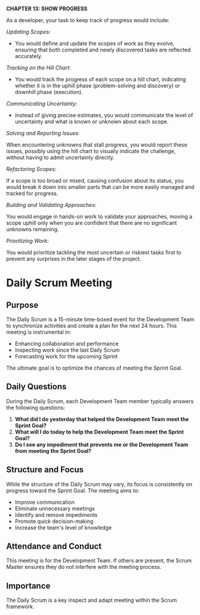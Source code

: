 **CHAPTER 13: SHOW PROGRESS**


As a developer, your task to keep track of progress would include:

*Updating Scopes:*

- You would define and update the scopes of work as they evolve, ensuring that both completed and newly discovered tasks are reflected accurately.

*Tracking on the Hill Chart:*

- You would track the progress of each scope on a hill chart, indicating whether it is in the uphill phase (problem-solving and discovery) or downhill phase (execution).

*Communicating Uncertainty:*

- Instead of giving precise estimates, you would communicate the level of uncertainty and what is known or unknown about each scope.

*Solving and Reporting Issues:*

When encountering unknowns that stall progress, you would report these issues, possibly using the hill chart to visually indicate the challenge, without having to admit uncertainty directly.

*Refactoring Scopes:*

If a scope is too broad or mixed, causing confusion about its status, you would break it down into smaller parts that can be more easily managed and tracked for progress.

*Building and Validating Approaches:*

You would engage in hands-on work to validate your approaches, moving a scope uphill only when you are confident that there are no significant unknowns remaining.

*Prioritizing Work:* 

You would prioritize tackling the most uncertain or riskiest tasks first to prevent any surprises in the later stages of the project.







# Daily Scrum Meeting

## Purpose
The Daily Scrum is a 15-minute time-boxed event for the Development Team to synchronize activities and create a plan for the next 24 hours. This meeting is instrumental in:

- Enhancing collaboration and performance
- Inspecting work since the last Daily Scrum
- Forecasting work for the upcoming Sprint

The ultimate goal is to optimize the chances of meeting the Sprint Goal.

## Daily Questions
During the Daily Scrum, each Development Team member typically answers the following questions:

1. **What did I do yesterday that helped the Development Team meet the Sprint Goal?**
2. **What will I do today to help the Development Team meet the Sprint Goal?**
3. **Do I see any impediment that prevents me or the Development Team from meeting the Sprint Goal?**

## Structure and Focus
While the structure of the Daily Scrum may vary, its focus is consistently on progress toward the Sprint Goal. The meeting aims to:

- Improve communication
- Eliminate unnecessary meetings
- Identify and remove impediments
- Promote quick decision-making
- Increase the team's level of knowledge

## Attendance and Conduct
This meeting is for the Development Team. If others are present, the Scrum Master ensures they do not interfere with the meeting process.

## Importance
The Daily Scrum is a key inspect and adapt meeting within the Scrum framework.

